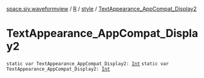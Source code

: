 [space.siy.waveformview](../../index.md) / [R](../index.md) / [style](index.md) / [TextAppearance_AppCompat_Display2](./-text-appearance_-app-compat_-display2.md)

# TextAppearance_AppCompat_Display2

`static var TextAppearance_AppCompat_Display2: `[`Int`](https://kotlinlang.org/api/latest/jvm/stdlib/kotlin/-int/index.html)
`static var TextAppearance_AppCompat_Display2: `[`Int`](https://kotlinlang.org/api/latest/jvm/stdlib/kotlin/-int/index.html)